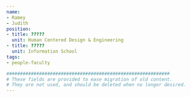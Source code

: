 ```yaml
---
name:
- Ramey
- Judith
position:
- title: ?????
  unit: Human Centered Design & Engineering
- title: ?????
  unit: Information School
tags:
- people-faculty

############################################################
# These fields are provided to ease migration of old content.
# They are not used, and should be deleted when no longer desired.
---
```


